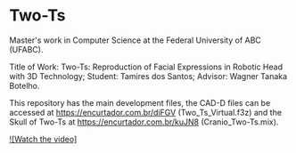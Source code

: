 # Two-Ts

Master's work in Computer Science at the Federal University of ABC (UFABC).

Title of Work: Two-Ts: Reproduction of Facial Expressions in Robotic Head with 3D Technology;
Student: Tamires dos Santos;
Advisor: Wagner Tanaka Botelho.

This repository has the main development files, the CAD-D files can be accessed at https://encurtador.com.br/diFGV (Two_Ts_Virtual.f3z) and the Skull of Two-Ts at https://encurtador.com.br/kuJN8 (Cranio_Two-Ts.mix).

[![Watch the video]](https://youtu.be/udqf8mTrStc)
